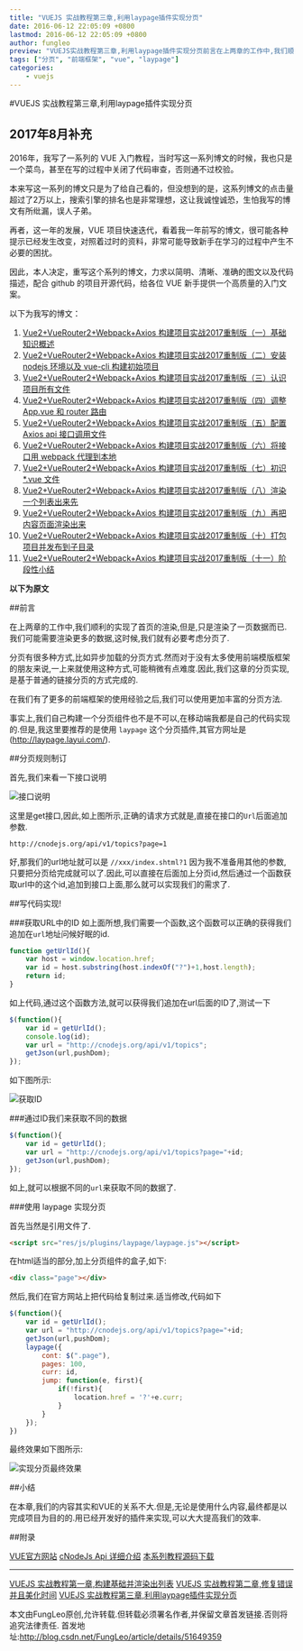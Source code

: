 ```yaml
---
title: "VUEJS 实战教程第三章,利用laypage插件实现分页"
date: 2016-06-12 22:05:09 +0800
lastmod: 2016-06-12 22:05:09 +0800
author: fungleo
preview: "VUEJS实战教程第三章,利用laypage插件实现分页前言在上两章的工作中,我们顺利的实现了首页的渲染,但是,只是渲染了一页数据而已.我们可能需要渲染更多的数据,这时候,我们就有必要考虑分页了.分页有很多种方式,比如异步加载的分页方式.然而对于没有太多使用前端模版框架的朋友来说,一上来就使用这种方式,可能稍微有点难度.因此,我们这章的分页实现,是基于普通的链接分页的方式完成的.在我们有了更多的前"
tags: ["分页", "前端框架", "vue", "laypage"]
categories:
    - vuejs
---
```


#VUEJS 实战教程第三章,利用laypage插件实现分页
## 2017年8月补充

2016年，我写了一系列的 VUE 入门教程，当时写这一系列博文的时候，我也只是一个菜鸟，甚至在写的过程中关闭了代码审查，否则通不过校验。

本来写这一系列的博文只是为了给自己看的，但没想到的是，这系列博文的点击量超过了2万以上，搜索引擎的排名也是非常理想，这让我诚惶诚恐，生怕我写的博文有所纰漏，误人子弟。

再者，这一年的发展，VUE 项目快速迭代，看着我一年前写的博文，很可能各种提示已经发生改变，对照着过时的资料，非常可能导致新手在学习的过程中产生不必要的困扰。

因此，本人决定，重写这个系列的博文，力求以简明、清晰、准确的图文以及代码描述，配合 github 的项目开源代码，给各位 VUE 新手提供一个高质量的入门文案。

以下为我写的博文：

1. [Vue2+VueRouter2+Webpack+Axios 构建项目实战2017重制版（一）基础知识概述](http://blog.csdn.net/fungleo/article/details/77575077)
2. [Vue2+VueRouter2+Webpack+Axios 构建项目实战2017重制版（二）安装 nodejs 环境以及 vue-cli 构建初始项目](http://blog.csdn.net/fungleo/article/details/77584701)
3. [Vue2+VueRouter2+Webpack+Axios 构建项目实战2017重制版（三）认识项目所有文件](http://blog.csdn.net/fungleo/article/details/77585205)
4. [Vue2+VueRouter2+Webpack+Axios 构建项目实战2017重制版（四）调整 App.vue 和 router 路由](http://blog.csdn.net/fungleo/article/details/77600798)
5. [Vue2+VueRouter2+Webpack+Axios 构建项目实战2017重制版（五）配置 Axios api 接口调用文件](http://blog.csdn.net/fungleo/article/details/77601270)
6. [Vue2+VueRouter2+Webpack+Axios 构建项目实战2017重制版（六）将接口用 webpack 代理到本地](http://blog.csdn.net/fungleo/article/details/77601761)
7. [Vue2+VueRouter2+Webpack+Axios 构建项目实战2017重制版（七）初识 *.vue 文件](http://blog.csdn.net/fungleo/article/details/77602914)
8. [Vue2+VueRouter2+Webpack+Axios 构建项目实战2017重制版（八）渲染一个列表出来先](http://blog.csdn.net/fungleo/article/details/77603537)
9. [Vue2+VueRouter2+Webpack+Axios 构建项目实战2017重制版（九）再把内容页面渲染出来](http://blog.csdn.net/fungleo/article/details/77604490)
10. [Vue2+VueRouter2+Webpack+Axios 构建项目实战2017重制版（十）打包项目并发布到子目录](http://blog.csdn.net/fungleo/article/details/77606216)
11. [Vue2+VueRouter2+Webpack+Axios 构建项目实战2017重制版（十一）阶段性小结](http://blog.csdn.net/fungleo/article/details/77606321)

**以下为原文**


##前言

在上两章的工作中,我们顺利的实现了首页的渲染,但是,只是渲染了一页数据而已.我们可能需要渲染更多的数据,这时候,我们就有必要考虑分页了.

分页有很多种方式,比如异步加载的分页方式.然而对于没有太多使用前端模版框架的朋友来说,一上来就使用这种方式,可能稍微有点难度.因此,我们这章的分页实现,是基于普通的链接分页的方式完成的.

在我们有了更多的前端框架的使用经验之后,我们可以使用更加丰富的分页方法.

事实上,我们自己构建一个分页组件也不是不可以,在移动端我都是自己的代码实现的.但是,我这里要推荐的是使用 `laypage` 这个分页插件,其官方网址是 (http://laypage.layui.com/).

##分页规则制订

首先,我们来看一下接口说明

![接口说明](http://ww3.sinaimg.cn/large/459e195ajw1f4srnmdt1zj20bz07laaz.jpg)

这里是get接口,因此,如上图所示,正确的请求方式就是,直接在接口的`Url`后面追加参数.

```
http://cnodejs.org/api/v1/topics?page=1
```

好,那我们的url地址就可以是 `//xxx/index.shtml?1` 因为我不准备用其他的参数,只要把分页给完成就可以了.因此,可以直接在后面加上分页id,然后通过一个函数获取url中的这个id,追加到接口上面,那么就可以实现我们的需求了.

##写代码实现!

###获取URL中的ID
如上面所想,我们需要一个函数,这个函数可以正确的获得我们追加在`url`地址问候好眠的id.

```javascript
function getUrlId(){
	var host = window.location.href;
	var id = host.substring(host.indexOf("?")+1,host.length);
	return id;
}
```

如上代码,通过这个函数方法,就可以获得我们追加在url后面的ID了,测试一下

```javascript
$(function(){
    var id = getUrlId();
    console.log(id);
    var url = "http://cnodejs.org/api/v1/topics";
    getJson(url,pushDom);
});
```

如下图所示:

![获取ID](http://ww1.sinaimg.cn/large/459e195ajw1f4ss1ykqs4j20ao054dg9.jpg)

###通过ID我们来获取不同的数据

```javascript
$(function(){
    var id = getUrlId();
    var url = "http://cnodejs.org/api/v1/topics?page="+id;
    getJson(url,pushDom);
});
```

如上,就可以根据不同的`url`来获取不同的数据了.

###使用 laypage 实现分页

首先当然是引用文件了.
```html
<script src="res/js/plugins/laypage/laypage.js"></script>
```
在html适当的部分,加上分页组件的盒子,如下:
```html
<div class="page"></div>
```
然后,我们在官方网站上把代码给复制过来.适当修改,代码如下
```javascript
$(function(){
	var id = getUrlId();
	var url = "http://cnodejs.org/api/v1/topics?page="+id;
	getJson(url,pushDom);
	laypage({
		cont: $(".page"),
		pages: 100,
		curr: id,
		jump: function(e, first){
			if(!first){
				location.href = '?'+e.curr;
			}
		}
	});
})
```

最终效果如下图所示:

![实现分页最终效果](http://ww4.sinaimg.cn/large/459e195ajw1f4sseldo0gj20ld0ez771.jpg)

##小结

在本章,我们的内容其实和VUE的关系不大.但是,无论是使用什么内容,最终都是以完成项目为目的的.用已经开发好的插件来实现,可以大大提高我们的效率.

##附录

[VUE官方网站](http://vuejs.org.cn/)
[cNodeJs Api 详细介绍](http://cnodejs.org/api)
[本系列教程源码下载](https://github.com/fengcms/vue-cNodeJsOrgTest)

****
[VUEJS 实战教程第一章,构建基础并渲染出列表](http://blog.csdn.net/FungLeo/article/details/51649074)
[VUEJS 实战教程第二章,修复错误并且美化时间](http://blog.csdn.net/FungLeo/article/details/51647664)
[VUEJS 实战教程第三章,利用laypage插件实现分页](http://blog.csdn.net/FungLeo/article/details/51649359)

本文由FungLeo原创,允许转载.但转载必须署名作者,并保留文章首发链接.否则将追究法律责任.
首发地址:http://blog.csdn.net/FungLeo/article/details/51649359

